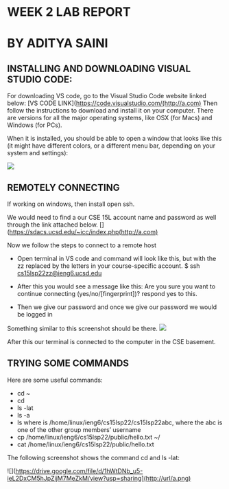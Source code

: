 # WEEK 2 LAB REPORT 
# BY ADITYA SAINI

## INSTALLING AND DOWNLOADING VISUAL STUDIO CODE:

For downloading VS code, go to the Visual Studio Code website linked below:
[VS CODE LINK](https://code.visualstudio.com/(http://a.com) 
Then follow the instructions to download and install it on your computer. There are versions for all the
major operating systems, like OSX (for Macs) and Windows (for PCs).

When it is installed, you should be able to open a window that looks like this (it might
have different colors, or a different menu bar, depending on your system and settings):

![](https://drive.google.com/file/d/1Xi4kNqVkzcAoTD3Zntj1dRtR-GHj2SDh/view?usp=sharing)

## REMOTELY CONNECTING

If working on windows, then install open ssh.

We would need to find a our CSE 15L account name and password as well through the link attached below. 
[](https://sdacs.ucsd.edu/~icc/index.php(http://a.com)

Now we follow the steps to connect to a remote host

* Open terminal in VS code and command will look like this, but with the zz replaced by the
  letters in your course-specific account.
  $ ssh cs15lsp22zz@ieng6.ucsd.edu

* After this you would see a message like this:
  Are you sure you want to continue connecting
  (yes/no/[fingerprint])?
  respond yes to this. 
  
* Then we give our password and once we give our password we would be logged in

Something similar to this screenshot should be there.
![](https://drive.google.com/file/d/1C12yGaRF-R52el4OjPxsIkXoTFttUbao/view?usp=sharing])

After this our terminal is connected to the computer in the CSE basement.


## TRYING SOME COMMANDS

Here are some useful commands:

* cd ~
* cd
* ls -lat
* ls -a
* ls <directory> where <directory> is /home/linux/ieng6/cs15lsp22/cs15lsp22abc, where the abc is one
of the other group members’ username
* cp /home/linux/ieng6/cs15lsp22/public/hello.txt ~/
* cat /home/linux/ieng6/cs15lsp22/public/hello.txt
  
The following screenshot shows the command cd and ls -lat:
  
![](https://drive.google.com/file/d/1hWtDNb_u5-ieL2DxCM5hJpZijM7MeZkM/view?usp=sharing](http://url/a.png)

  
  
